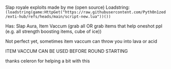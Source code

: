 Slap royale exploits made by me (open source)
Loadstring: `(loadstring(game:HttpGet("https://raw.githubusercontent.com/Pyth0n1zed/exti-hub/refs/heads/main/script-new.lua"))())`

Has: Slap Aura, Item Vaccum (grab all OR grab items that help oneshot ppl (e.g. all strength boosting items, cube of ice))

Not perfect yet, sometimes item vaccum can throw you into lava or acid

ITEM VACCUM CAN BE USED BEFORE ROUND STARTING

thanks celeron for helping a bit with this
